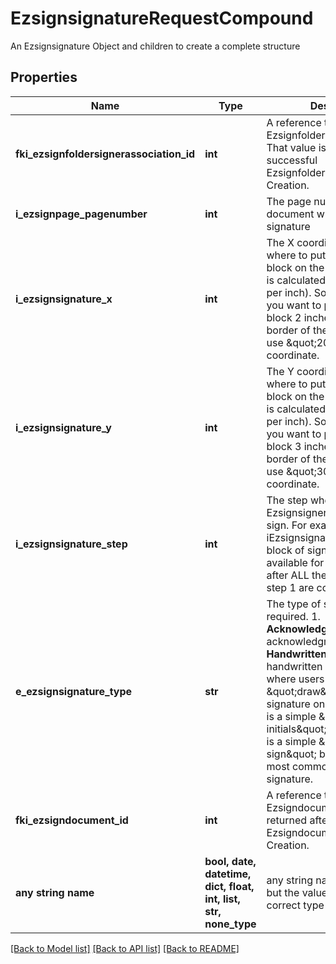 # EzsignsignatureRequestCompound

An Ezsignsignature Object and children to create a complete structure
## Properties
Name | Type | Description | Notes
------------ | ------------- | ------------- | -------------
**fki_ezsignfoldersignerassociation_id** | **int** | A reference to a valid Ezsignfoldersignerassociation.  That value is returned after a successful Ezsignfoldersignerassociation Creation.  | 
**i_ezsignpage_pagenumber** | **int** | The page number in the document where to apply the signature | 
**i_ezsignsignature_x** | **int** | The X coordinate (Horizontal) where to put the signature block on the page.  Coordinate is calculated at 100dpi (dot per inch). So for example, if you want to put the signature block 2 inches from the left border of the page, you would use \&quot;200\&quot; for the X coordinate. | 
**i_ezsignsignature_y** | **int** | The Y coordinate (Vertical) where to put the signature block on the page.  Coordinate is calculated at 100dpi (dot per inch). So for example, if you want to put the signature block 3 inches from the top border of the page, you would use \&quot;300\&quot; for the Y coordinate. | 
**i_ezsignsignature_step** | **int** | The step when the Ezsignsigner will be invited to sign.  For example, if you say iEzsignsignatureStep&#x3D;2, that block of signature will be available for signature only after ALL the signatures in step 1 are completed. | 
**e_ezsignsignature_type** | **str** | The type of signature required.  1. **Acknowledgement** is for an acknowledgment of receipt. 2. **Handwritten** is for a handwritten kind of signature where users needs to \&quot;draw\&quot; their signature on screen. 3. **Initials** is a simple \&quot;click to add initials\&quot; block. 4. **Name** is a simple \&quot;Click to sign\&quot; block. This is the most common block of signature. | 
**fki_ezsigndocument_id** | **int** | A reference to a valid Ezsigndocument.  That value is returned after a successful Ezsigndocumentation Creation. | 
**any string name** | **bool, date, datetime, dict, float, int, list, str, none_type** | any string name can be used but the value must be the correct type | [optional]

[[Back to Model list]](../README.md#documentation-for-models) [[Back to API list]](../README.md#documentation-for-api-endpoints) [[Back to README]](../README.md)


